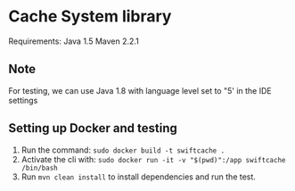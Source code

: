 # Cache System library

Requirements:
Java 1.5
Maven 2.2.1

## Note
For testing, we can use Java 1.8 with language level set to "5' in the IDE settings

## Setting up Docker and testing

1. Run the command: `sudo docker build -t swiftcache .`
2. Activate the cli with: `sudo docker run -it -v "$(pwd)":/app swiftcache /bin/bash`
3. Run `mvn clean install` to install dependencies and run the test.
